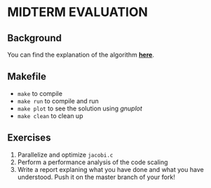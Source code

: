 # MIDTERM EVALUATION
## Background

You can find the explanation of the algorithm [**here**](http://staff.psc.edu/stbrown/ICTPWorkshop/ICTP_Jabobi_Project/jacobiBackground.html).

## Makefile
- `make` to compile
- `make run` to compile and run
- `make plot` to see the solution using *gnuplot*
- `make clean` to clean up



## Exercises
1. Parallelize and optimize `jacobi.c`
2. Perform a performance analysis of the code scaling
3. Write a report explaning what you have done and what you have understood. Push it on the master branch of your fork!


	
